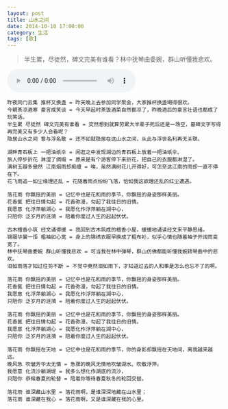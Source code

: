 ```yaml
---
layout: post
title: 山水之间
date: 2014-10-10 17:00:00
category: 生活
tags: [歌]
---
```


> 半生累，尽徒然，碑文完美有谁看？林中抚琴曲委婉，群山听懂我悲欢。

<!--more-->

<audio src="https://github.com/shengbin/storage/raw/refs/heads/main/shan-shui-zhi-jian.mp3" type="audio/mpeg" 
        preload="auto" autoplay="autoplay" controls="controls" loop="loop">
我去，你的浏览器竟然不支持HTML5？！赶紧去下个[真正的浏览器](https://www.google.com/intl/en/chrome/browser/)吧。
</audio>

	昨夜同门云集 推杯又换盏 = 昨天晚上去参加同学聚会，大家推杯换盏喝得很欢。
	今朝茶凉酒寒 豪言成笑谈 = 今天早起时茶饭酒菜自然都凉了，昨晚酒后的豪言壮语也都成了玩笑话。
	半生累 尽徒然 碑文完美有谁看 = 突然想到就算劳累大半辈子死后还是一场空，墓碑文字写得再完美又有多少人会看呢？
	隐居山水之间 誓与浮名散 = 还不如就隐居在这山水之间，从此与浮世名利再无关联。

	湖畔青石板上 一把油纸伞 = 闲逛之中发现湖边的青石板上放着一把油纸伞。
	旅人停步折花 淋湿了绸缎 = 原来是有个游客停下来折花，把自己的衣服都淋湿了。
	满树玉瓣多傲然 江南烟雨却痴缠 = 唉，虽然满树花儿开得好，可怎奈这江南的雨却一直不停在下。
	花飞雨追一如尘缘理还乱 = 花随着雨点纷纷飞落，恰如我这欲理还乱的红尘遭遇。

	落花雨 你飘摇的美丽 = 记忆中也是花和雨的季节，你飘摇的身姿那样美丽。
	花香氤 把往日情勾起 = 花香弥漫，勾起了我往日的旧情。
	我愿意 化浮萍躺湖心 = 我愿化作浮萍躺在湖中心，
	只陪你 泛岁月的涟漪 = 陪着你度过人生的起起伏伏。

	古木檀香小筑 经文诵得缓 = 我回到古木筑成的檀香小屋，缓缓地诵读经文来平静思绪。
	锦服华裳一炬 粗袖如心宽 = 身上的锦绣衣服早换成了粗布衫，似乎心情也随着袖子开阔而变宽了。
	林中抚琴曲委婉 群山听懂我悲欢 = 可当我在林中弹琴，群山仿佛都能听懂我婉转琴曲中的悲欢。
	泪如雨落才知过往剪不断 = 不觉中竟然泪如雨下，才知道过去的人和事是怎么也忘不了的啊。

	落花雨 你飘摇的美丽 = 记忆中也是花和雨的季节，你飘摇的身姿那样美丽。
	花香氤 把往日情勾起 = 花香弥漫，勾起了我往日的旧情。
	我愿意 化浮萍躺湖心 = 我愿化作浮萍躺在湖中心，
	只陪你 泛岁月的涟漪 = 陪着你度过人生的起起伏伏。

	落花雨 你飘摇的美丽 = 记忆中也是花和雨的季节，你飘摇的身姿那样美丽。
	花香氤 把往日情勾起 = 花香弥漫，勾起了我往日的旧情。
	我愿意 化浮萍躺湖心 = 我愿化作浮萍躺在湖中心，
	只陪你 泛岁月的涟漪 = 陪着你度过人生的起起伏伏。

	落花雨 你飘摇在天地 = 记忆中也是花和雨的季节，你的身影却飘摇在天地间，离我越来越远。
	晚风急 吹皱芳华太无情 = 急骤的晚风无情地吹皱湖水、吹散浮萍。
	我愿意 化流沙躺湖堤 = 我多么想化作湖底的流沙，
	只陪你 恭候春夏的轮替 = 陪着你等待春夏秋冬的轮回交替。

	落花雨 谁深藏山水里 = 落花雨啊，是谁深深地藏在山水里；
	落花雨 谁深藏在我心 = 落花雨啊，又是谁深藏在我的心里。